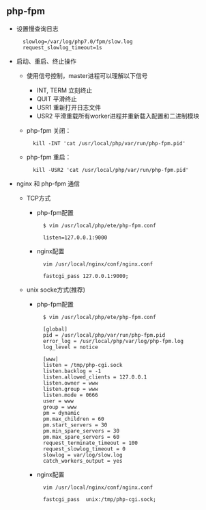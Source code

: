 ## php-fpm
- 设置慢查询日志

		slowlog=/var/log/php7.0/fpm/slow.log
		request_slowlog_timeout=1s

- 启动、重启、终止操作
	- 使用信号控制，master进程可以理解以下信号
		- INT, TERM 立刻终止
		- QUIT 平滑终止
		- USR1 重新打开日志文件
		- USR2 平滑重载所有worker进程并重新载入配置和二进制模块
	- php-fpm 关闭：

			kill -INT 'cat /usr/local/php/var/run/php-fpm.pid'
	- php-fpm 重启：

			kill -USR2 'cat /usr/local/php/var/run/php-fpm.pid'
- nginx 和 php-fpm 通信
	- TCP方式
		- php-fpm配置
		
        		$ vim /usr/local/php/ete/php-fpm.conf
                
                listen=127.0.0.1:9000
		- nginx配置
	
                vim /usr/local/nginx/conf/nginx.conf

                fastcgi_pass 127.0.0.1:9000;
	- unix socke方式(推荐)
		- php-fpm配置
		
        		$ vim /usr/local/php/ete/php-fpm.conf
                
                [global]
                pid = /usr/local/php/var/run/php-fpm.pid
                error_log = /usr/local/php/var/log/php-fpm.log
                log_level = notice

                [www]
                listen = /tmp/php-cgi.sock
                listen.backlog = -1
                listen.allowed_clients = 127.0.0.1
                listen.owner = www
                listen.group = www
                listen.mode = 0666
                user = www
                group = www
                pm = dynamic
                pm.max_children = 60
                pm.start_servers = 30
                pm.min_spare_servers = 30
                pm.max_spare_servers = 60
                request_terminate_timeout = 100
                request_slowlog_timeout = 0
                slowlog = var/log/slow.log
                catch_workers_output = yes
                
		- nginx配置
	
                vim /usr/local/nginx/conf/nginx.conf

                fastcgi_pass  unix:/tmp/php-cgi.sock;